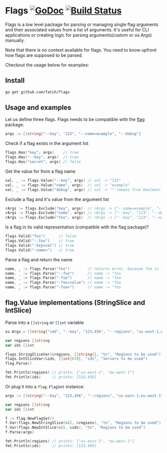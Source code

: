 # Flags [![GoDoc](http://img.shields.io/badge/go-documentation-blue.svg?style=flat-square)](http://godoc.org/github.com/fatih/flags) [![Build Status](http://img.shields.io/travis/fatih/flags.svg?style=flat-square)](https://travis-ci.org/fatih/flags)


Flags is a low level package for parsing or managing single flag arguments and
their associated values from a list of arguments. It's useful for CLI
applications or creating logic for parsing arguments(custom or os.Args)
manually. 

Note that there is no context available for flags. You need to know upfront how
flags are supposed to be parsed.

Checkout the usage below for examples:

## Install

```bash
go get github.com/fatih/flags
```

## Usage and examples

Let us define three flags. Flags needs to be compatible with the
[flag](https://golang.org/pkg/flag/) package.

```go
args := []string{"--key", "123", "--name=example", "--debug"}
```

Check if a flag exists in the argument list

```go
flags.Has("key", args)    // true
flags.Has("--key", args)  // true
flags.Has("secret", args) // false
```

Get the value for from a flag name

```go
val, _ := flags.Value("--key", args) // val -> "123"
val, _ := flags.Value("name", args)  // val -> "example"
val, _ := flags.Value("debug", args) // val -> "" (means true boolean)
```

Exclude a flag and it's value from the argument list

```go
rArgs := flags.Exclude("key", args)  // rArgs -> ["--name=example", "--debug"]
rArgs := flags.Exclude("name", args) // rArgs -> ["--key", "123", "--debug"]
rArgs := flags.Exclude("foo", args)  // rArgs -> ["--key", "123", "--name=example "--debug"]
```

Is a flag in its valid representation (compatible with the flag package)?

```go
flags.Valid("foo")      // false
flags.Valid("--foo")    // true
flags.Valid("-key=val") // true
flags.Valid("-name=")   // true
```

Parse a flag and return the name

```go
name, _ := flags.Parse("foo")        // returns error, because foo is invalid
name, _ := flags.Parse("--foo")      // name -> "foo
name, _ := flags.Parse("-foo")       // name -> "foo
name, _ := flags.Parse("-foo=value") // name -> "foo
name, _ := flags.Parse("-foo=")      // name -> "foo
```

## flag.Value implementations (StringSlice and IntSlice)

Parse into a `[]string` or `[]int` variable

```go
os.Args = []string{"cmd", "--key", "123,456", "--regions", "us-east-1,eu-west-1"}

var regions []string
var ids []int

flags.StringSliceVar(&regions, []string{}, "to", "Regions to be used")
flags.IntSliceVar(&ids, []int{678}, "ids", "Servers to be used")
flag.Parse()

fmt.Println(regions) // prints: ["us-east-1", "eu-west-1"]
fmt.Println(ids)     // prints: [123,456]
```

Or plug it into a `flag.FlagSet` instance:

```go
args := []string{"--key", "123,456", "--regions", "us-east-1,eu-west-1"}

var regions []string
var ids []int

f := flag.NewFlagSet()
f.Var(flags.NewStringSlice(nil, &regions), "to", "Regions to be used")
f.Var(flags.NewIntSlice(nil, &ids), "to", "Regions to be used")
f.Parse(args)

fmt.Println(regions) // prints: ["us-east-1", "eu-west-1"]
fmt.Println(ids)     // prints: [123,456]
```
